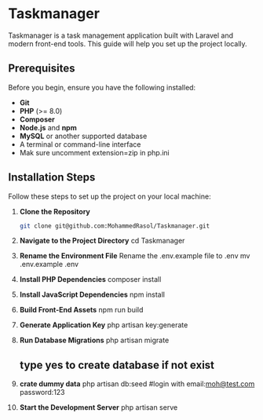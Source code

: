 # Taskmanager

Taskmanager is a task management application built with Laravel and modern front-end tools. This guide will help you set up the project locally.

## Prerequisites

Before you begin, ensure you have the following installed:

-   **Git**
-   **PHP** (>= 8.0)
-   **Composer**
-   **Node.js** and **npm**
-   **MySQL** or another supported database
-   A terminal or command-line interface
-   Mak sure uncomment extension=zip  in  php.ini 
## Installation Steps

Follow these steps to set up the project on your local machine:

1. **Clone the Repository**

    ```bash
    git clone git@github.com:MohammedRasol/Taskmanager.git

    ```

2. **Navigate to the Project Directory**
   cd Taskmanager

3. **Rename the Environment File**
   Rename the .env.example file to .env
   mv .env.example .env

4. **Install PHP Dependencies**
   composer install

5. **Install JavaScript Dependencies**
   npm install

6. **Build Front-End Assets**
   npm run build

7. **Generate Application Key**
   php artisan key:generate

8. **Run Database Migrations**
   php artisan migrate

    ## type yes to create database if not exist

9. **crate dummy data**
   php artisan db:seed
   #login with email:moh@test.com password:123

10. **Start the Development Server**
    php artisan serve
